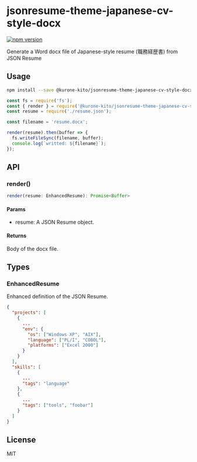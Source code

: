 # jsonresume-theme-japanese-cv-style-docx

[![npm version](https://badge.fury.io/js/%40kurone-kito%2Fjsonresume-theme-japanese-cv-style-docx.svg)](https://badge.fury.io/js/%40kurone-kito%2Fjsonresume-theme-japanese-cv-style-docx)

Generate a Word docx file of Japanese-style resume (職務経歴書) from JSON Resume

## Usage

```sh
npm install --save @kurone-kito/jsonresume-theme-japanese-cv-style-docx
```

```JavaScript
const fs = require('fs');
const { render } = require('@kurone-kito/jsonresume-theme-japanese-cv-style-docx');
const resume = require('./resume.json');

const filename = 'resume.docx';

render(resume).then(buffer => {
  fs.writeFileSync(filename, buffer);
  console.log(`writted: ${filename}`);
});
```

## API

### render()

```TypeScript
render(resume: EnhancedResume): Promise<Buffer>
```

#### Params

- resume: A JSON Resume object.

#### Returns

Body of the docx file.

## Types

### EnhancedResume

Enhanced definition of the JSON Resume.

```JSON
{
  "projects": [
    {
      ...
      "env": {
        "os": ["Windows XP", "AIX"],
        "language": ["PL/I", "COBOL"],
        "platforms": ["Excel 2000"]
      }
    }
  ],
  "skills": [
    {
      ...
      "tags": "language"
    },
    {
      ...
      "tags": ["tools", "foobar"]
    }
  ]
}
```

## License

MIT

